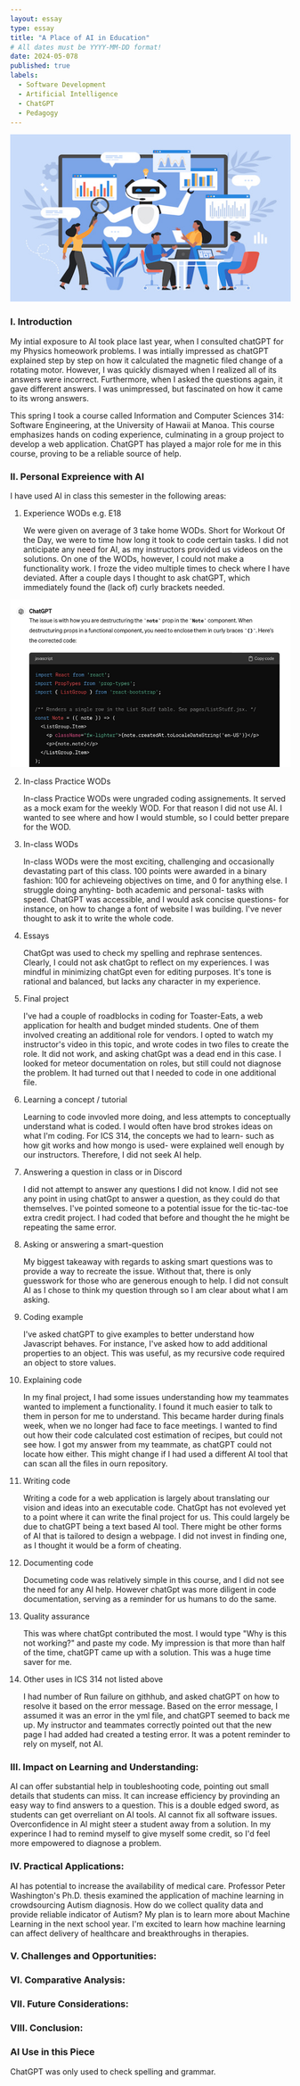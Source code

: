 ```yaml
---
layout: essay
type: essay
title: "A Place of AI in Education"
# All dates must be YYYY-MM-DD format!
date: 2024-05-078
published: true
labels:
  - Software Development
  - Artificial Intelligence
  - ChatGPT
  - Pedagogy
---
```

<img width="700px" height ="300px" class="rounded float-start pe-4" src="AITeacher.jpeg">





### I. Introduction 
 
My intial exposure to AI took place last year, when I consulted chatGPT for my Physics homeowork problems. I was intially impressed as chatGPT explained step by step on how it calculated the magnetic filed change of a rotating motor. However, I was quickly dismayed when I realized all of its answers were incorrect. Furthermore, when I asked the questions again, it gave different answers. I was unimpressed, but fascinated on how it came to its wrong answers. 

This spring I took a course called Information and Computer Sciences 314: Software Engineering, at the University of Hawaii at Manoa. This course emphasizes hands on coding experience, culminating in a group project to develop a web application. ChatGPT has played a major role for me in this course, proving to be a reliable source of help. 


### II. Personal Expreience with AI 
I have used AI in class this semester in the following areas:

1. Experience WODs e.g. E18
   
   We were given on average of 3 take home WODs. Short for Workout Of the Day, we were to time how long it took to code certain tasks. I did not anticipate any need for AI, as my instructors provided us videos on the solutions. On one of the WODs, however, I could not make a functionality work. I froze the video multiple times to check where I have deviated. After a couple days I thought to ask chatGPT, which immediately found the (lack of) curly brackets needed. 

<img width="700px" height ="300px" class="rounded float-start pe-4" src="ChatGptHelp1.jpg">

2. In-class Practice WODs
   
    In-class Practice WODs were ungraded coding assignements. It served as a mock exam for the weekly WOD. For that reason I did not use AI. I wanted to see where and how I would stumble, so I could better prepare for the WOD.
   
3. In-class WODs
   
    In-class WODs were the most exciting, challenging and occasionally devastating part of this class. 100 points were awarded in a binary fashion: 100 for achieveing objectives on time, and 0 for anything else. I struggle doing anyhting- both academic and personal- tasks with speed. ChatGPT was accessible, and I would ask concise questions- for instance, on how to change a font of website I was building. I've never thought to ask it to write the whole code. 

4. Essays
     
    ChatGpt was used to check my spelling and rephrase sentences. Clearly, I could not ask chatGpt to reflect on my experiences. I was mindful in minimizing chatGpt even for editing purposes. It's tone is rational and balanced, but lacks any character in my experience.

5. Final project
   
     I've had a couple of roadblocks in coding for Toaster-Eats, a web application for health and budget minded students. One of them involved creating an additional role for vendors. I opted to watch my instructor's video in  this topic, and wrote codes in two files to create the role. It did not work, and asking chatGpt was a dead end in this case. I looked for meteor documentation on  roles, but still could not diagnose the problem. It had turned out that I needed to code in one additional file.
   
6. Learning a concept / tutorial
   
      Learning to code invovled more doing, and less attempts to conceptually understand what is coded. I would often have brod strokes ideas on what I'm coding. For ICS 314, the concepts we had to learn- such as how git works and how mongo is used- were explained well enough by our instructors. Therefore, I did not seek AI help.
   
7. Answering a question in class or in Discord
   
      I did not attempt to answer any questions I did not know. I did not see any point in using chatGpt to answer a question, as they could do that themselves. I've pointed someone to a potential issue for the tic-tac-toe extra credit project. I had coded that before and thought the he might be repeating the same error.
   
8. Asking or answering a smart-question
   
      My biggest takeaway with regards to asking smart questions was to provide a way to recreate the issue. Without that, there is only guesswork for those who are generous enough to help. I did not consult AI as I chose to think my question through so I am clear about what I am asking.
   
9. Coding example
    
      I've asked chatGPT to give examples to better understand how Javascript behaves. For instance, I've asked how to add additional properties to an object. This was useful, as my recursive code required an object to store values.
   
10. Explaining code
    
      In my final project, I had some issues understanding how my teammates wanted to implement a functionality. I found it much easier to talk to them in person for me to understand. This became harder during finals week, when we no longer had face to face meetings. I wanted to find out how their code calculated cost estimation of recipes, but could not see how. I got my answer from my teammate, as chatGPT could not locate how either. This might change if I had used a different AI tool that can scan all the files in ourn repository.
    
11. Writing code
    
      Writing a code for a web application is largely about translating our vision and ideas into an executable code. ChatGpt has not evoleved yet to a point where it can write the final project for us. This could largely be due to chatGPT being a text based AI tool. There might be other forms of AI that is tailored to design a webpage. I did not invest in finding one, as I thought it would be a form of cheating.
    
12. Documenting code
    
      Documeting code was relatively simple in this course, and I did not see the need for any AI help. However chatGpt was more diligent in code documentation, serving as a reminder for us humans to do the same.
    
13. Quality assurance
    
    This was where chatGpt contributed the most. I would type "Why is this not working?" and paste my code. My impression is that more than half of the time, chatGPT came up with a solution. This was a huge time saver for me. 

14. Other uses in ICS 314 not listed above

    I had number of Run failure on githhub, and asked chatGPT on how to resolve it based on the error message. Based on the error message, I assumed it was an error in the yml file, and chatGPT seemed to back me up. My instructor and teammates correctly pointed out that the new page I had added had created a testing error. It was a potent reminder to rely on myself, not AI. 
      

### III. Impact on Learning and Understanding:

  AI can offer substantial help in toubleshooting code, pointing out small details that students can miss. It can increase efficiency by provinding an easy way to find answers to a question. This is a double edged sword, as students can get overreliant on AI tools. AI cannot fix all software issues. Overconfidence in AI might steer a student away from a solution. In my experince I had to remind myself to give myself some credit, so I'd feel more empowered to diagnose a problem. 

### IV. Practical Applications:

  AI has potential to increase the availability of medical care. Professor Peter Washington's Ph.D. thesis examined the application of machine learning in crowdsourcing Autism diagnosis. How do we collect quality data and provide reliable indicator of Autism? My plan is to learn more about Machine Learning in the next school year. I'm excited to learn how machine learning can affect delivery of healthcare and breakthroughs in therapies. 
  
### V. Challenges and Opportunities:


### VI. Comparative Analysis:


### VII. Future Considerations:


### VIII. Conclusion:


### AI Use in this Piece

ChatGPT was only used to check spelling and grammar. 
